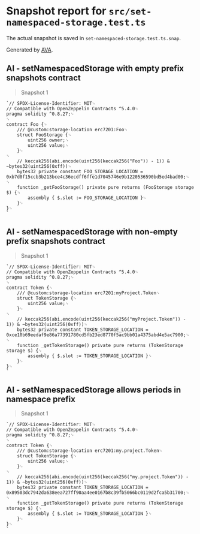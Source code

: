 # Snapshot report for `src/set-namespaced-storage.test.ts`

The actual snapshot is saved in `set-namespaced-storage.test.ts.snap`.

Generated by [AVA](https://avajs.dev).

## AI - setNamespacedStorage with empty prefix snapshots contract

> Snapshot 1

    `// SPDX-License-Identifier: MIT␊
    // Compatible with OpenZeppelin Contracts ^5.4.0␊
    pragma solidity ^0.8.27;␊
    ␊
    contract Foo {␊
        /// @custom:storage-location erc7201:Foo␊
        struct FooStorage {␊
            uint256 owner;␊
            uint256 value;␊
        }␊
    ␊
        // keccak256(abi.encode(uint256(keccak256("Foo")) - 1)) & ~bytes32(uint256(0xff))␊
        bytes32 private constant FOO_STORAGE_LOCATION = 0xb7d0f15ccb3b213bce4c36ecdff6ffe1d7045746e9b1220536590bd5ed4bad00;␊
    ␊
        function _getFooStorage() private pure returns (FooStorage storage $) {␊
            assembly { $.slot := FOO_STORAGE_LOCATION }␊
        }␊
    }␊
    `

## AI - setNamespacedStorage with non-empty prefix snapshots contract

> Snapshot 1

    `// SPDX-License-Identifier: MIT␊
    // Compatible with OpenZeppelin Contracts ^5.4.0␊
    pragma solidity ^0.8.27;␊
    ␊
    contract Token {␊
        /// @custom:storage-location erc7201:myProject.Token␊
        struct TokenStorage {␊
            uint256 value;␊
        }␊
    ␊
        // keccak256(abi.encode(uint256(keccak256("myProject.Token")) - 1)) & ~bytes32(uint256(0xff))␊
        bytes32 private constant TOKEN_STORAGE_LOCATION = 0xce10b69eedaf9e86a77391780cd5fb23ed8770f5ac9bb01a4375abd4e5ac7900;␊
    ␊
        function _getTokenStorage() private pure returns (TokenStorage storage $) {␊
            assembly { $.slot := TOKEN_STORAGE_LOCATION }␊
        }␊
    }␊
    `

## AI - setNamespacedStorage allows periods in namespace prefix

> Snapshot 1

    `// SPDX-License-Identifier: MIT␊
    // Compatible with OpenZeppelin Contracts ^5.4.0␊
    pragma solidity ^0.8.27;␊
    ␊
    contract Token {␊
        /// @custom:storage-location erc7201:my.project.Token␊
        struct TokenStorage {␊
            uint256 value;␊
        }␊
    ␊
        // keccak256(abi.encode(uint256(keccak256("my.project.Token")) - 1)) & ~bytes32(uint256(0xff))␊
        bytes32 private constant TOKEN_STORAGE_LOCATION = 0x89503dc7942da638eea727ff90aa4ee0167b8c39fb5066bc0119d2fca5b31700;␊
    ␊
        function _getTokenStorage() private pure returns (TokenStorage storage $) {␊
            assembly { $.slot := TOKEN_STORAGE_LOCATION }␊
        }␊
    }␊
    `
